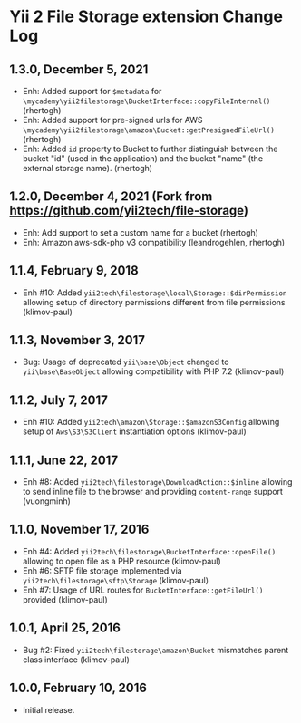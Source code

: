 Yii 2 File Storage extension Change Log
=======================================

1.3.0, December 5, 2021
-----------------------
- Enh: Added support for `$metadata` for `\mycademy\yii2filestorage\BucketInterface::copyFileInternal()` (rhertogh)
- Enh: Added support for pre-signed urls for AWS `\mycademy\yii2filestorage\amazon\Bucket::getPresignedFileUrl()` (rhertogh)
- Enh: Added `id` property to Bucket to further distinguish between the bucket "id" (used in the application) and the bucket "name" (the external storage name). (rhertogh)

1.2.0, December 4, 2021 (Fork from https://github.com/yii2tech/file-storage)
------------------------

- Enh: Add support to set a custom name for a bucket (rhertogh)
- Enh: Amazon aws-sdk-php v3 compatibility (leandrogehlen, rhertogh)


1.1.4, February 9, 2018
-----------------------

- Enh #10: Added `yii2tech\filestorage\local\Storage::$dirPermission` allowing setup of directory permissions different from file permissions (klimov-paul)


1.1.3, November 3, 2017
-----------------------

- Bug: Usage of deprecated `yii\base\Object` changed to `yii\base\BaseObject` allowing compatibility with PHP 7.2 (klimov-paul)


1.1.2, July 7, 2017
-------------------

- Enh #10: Added `yii2tech\amazon\Storage::$amazonS3Config` allowing setup of `Aws\S3\S3Client` instantiation options (klimov-paul)


1.1.1, June 22, 2017
--------------------

- Enh #8: Added `yii2tech\filestorage\DownloadAction::$inline` allowing to send inline file to the browser and providing `content-range` support (vuongminh)


1.1.0, November 17, 2016
------------------------

- Enh #4: Added `yii2tech\filestorage\BucketInterface::openFile()` allowing to open file as a PHP resource (klimov-paul)
- Enh #6: SFTP file storage implemented via `yii2tech\filestorage\sftp\Storage` (klimov-paul)
- Enh #7: Usage of URL routes for `BucketInterface::getFileUrl()` provided (klimov-paul)


1.0.1, April 25, 2016
---------------------

- Bug #2: Fixed `yii2tech\filestorage\amazon\Bucket` mismatches parent class interface (klimov-paul)


1.0.0, February 10, 2016
------------------------

- Initial release.
